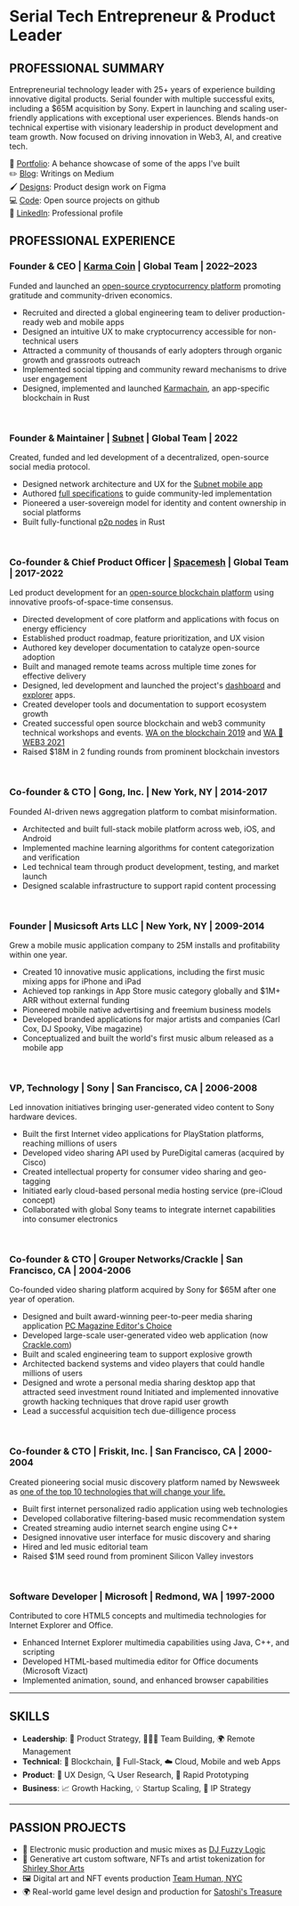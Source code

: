 # Serial Tech Entrepreneur & Product Leader
## PROFESSIONAL SUMMARY

Entrepreneurial technology leader with 25+ years of experience building innovative digital products. Serial founder with multiple successful exits, including a $65M acquisition by Sony. Expert in launching and scaling user-friendly applications with exceptional user experiences. Blends hands-on technical expertise with visionary leadership in product development and team growth. Now focused on driving innovation in Web3, AI, and creative tech.

🎨 [Portfolio](https://www.behance.net/aviveyal07926b): A behance showcase of some of the apps I've built 
<br/>
✏️ [Blog](https://medium.com/@avive): Writings on Medium
<br/>
🖌️ [Designs](https://www.figma.com/@avive): Product design work on Figma
<br/>
💻 [Code](https://github.com/avive): Open source projects on github
<br/>
🔗 [LinkedIn](https://www.linkedin.com/in/avive): Professional profile
<br/>


## PROFESSIONAL EXPERIENCE

### **Founder & CEO | [Karma Coin](https://karmaco.in/)** | Global Team | 2022–2023
Funded and launched an [open-source cryptocurrency platform](https://github.com/karma-coin) promoting gratitude and community-driven economics.
- Recruited and directed a global engineering team to deliver production-ready web and mobile apps
- Designed an intuitive UX to make cryptocurrency accessible for non-technical users
- Attracted a community of thousands of early adopters through organic growth and grassroots outreach
- Implemented social tipping and community reward mechanisms to drive user engagement
- Designed, implemented and launched [Karmachain](https://github.com/karma-coin/karmachain), an app-specific blockchain in Rust

<br/>

### **Founder & Maintainer | [Subnet](https://subnet.wtf)** | Global Team | 2022
Created, funded and led development of a decentralized, open-source social media protocol.
- Designed network architecture and UX for the [Subnet mobile app](https://youtu.be/D04k6BlFowc?si=mRCOBtqw1E19jnu7)
- Authored [full specifications](https://subnet.wtf/docs/) to guide community-led implementation
- Pioneered a user-sovereign model for identity and content ownership in social platforms
- Built fully-functional [p2p nodes](https://github.com/subnetter/subnet) in Rust
  
<br/>

### **Co-founder & Chief Product Officer | [Spacemesh](https://spacemesh.io)** | Global Team | 2017-2022
Led product development for an [open-source blockchain platform](https://github.com/spacemeshos) using innovative proofs-of-space-time consensus.
- Directed development of core platform and applications with focus on energy efficiency
- Established product roadmap, feature prioritization, and UX vision
- Authored key developer documentation to catalyze open-source adoption
- Built and managed remote teams across multiple time zones for effective delivery
- Designed, led development and launched the project's [dashboard](https://dash.spacemesh.io/) and [explorer](https://explorer.spacemesh.io/overview) apps.
- Created developer tools and documentation to support ecosystem growth
- Created successful open source blockchain and web3 community technical workshops and events. [WA on the blockchain 2019](https://avive.github.io/wasm_on_the_blockchain/) and [WA 💜 WEB3 2021](https://avive.github.io/wasm_on_the_blockchain_2021)
- Raised $18M in 2 funding rounds from prominent blockchain investors
<br/>

### **Co-founder & CTO | Gong, Inc.** | New York, NY | 2014-2017
Founded AI-driven news aggregation platform to combat misinformation.
- Architected and built full-stack mobile platform across web, iOS, and Android
- Implemented machine learning algorithms for content categorization and verification
- Led technical team through product development, testing, and market launch
- Designed scalable infrastructure to support rapid content processing

<br/>

### **Founder | Musicsoft Arts LLC** | New York, NY | 2009-2014
Grew a mobile music application company to 25M installs and profitability within one year.
- Created 10 innovative music applications, including the first music mixing apps for iPhone and iPad
- Achieved top rankings in App Store music category globally and $1M+ ARR without external funding
- Pioneered mobile native advertising and freemium business models
- Developed branded applications for major artists and companies (Carl Cox, DJ Spooky, Vibe magazine)
- Conceptualized and built the world's first music album released as a mobile app

<br/>

### **VP, Technology | Sony** | San Francisco, CA | 2006-2008
Led innovation initiatives bringing user-generated video content to Sony hardware devices.
- Built the first Internet video applications for PlayStation platforms, reaching millions of users
- Developed video sharing API used by PureDigital cameras (acquired by Cisco)
- Created intellectual property for consumer video sharing and geo-tagging
- Initiated early cloud-based personal media hosting service (pre-iCloud concept)
- Collaborated with global Sony teams to integrate internet capabilities into consumer electronics

<br/>

### **Co-founder & CTO | Grouper Networks/Crackle** | San Francisco, CA | 2004-2006
Co-founded video sharing platform acquired by Sony for $65M after one year of operation.
- Designed and built award-winning peer-to-peer media sharing application [PC Magazine Editor's Choice](https://uk.pcmag.com/software/25708/grouper-20-beta)
- Developed large-scale user-generated video web application (now [Crackle.com](https://crackle.com))
- Built and scaled engineering team to support explosive growth
- Architected backend systems and video players that could handle millions of users
- Designed and wrote a personal media sharing desktop app that attracted seed investment round
Initiated and implemented innovative growth hacking techniques that drove rapid user growth
- Lead a successful acquisition tech due-dilligence process
  
<br/>

### **Co-founder & CTO | Friskit, Inc.** | San Francisco, CA | 2000-2004
Created pioneering social music discovery platform named by Newsweek as [one of the top 10 technologies that will change your life.](https://www.newsweek.com/2001-tech-odyssey-155835)
- Built first internet personalized radio application using web technologies
- Developed collaborative filtering-based music recommendation system
- Created streaming audio internet search engine using C++
- Designed innovative user interface for music discovery and sharing
- Hired and led music editorial team
- Raised $1M seed round from prominent Silicon Valley investors

<br/>

### **Software Developer | Microsoft** | Redmond, WA | 1997-2000
Contributed to core HTML5 concepts and multimedia technologies for Internet Explorer and Office.
- Enhanced Internet Explorer multimedia capabilities using Java, C++, and scripting
- Developed HTML-based multimedia editor for Office documents (Microsoft Vizact)
- Implemented animation, sound, and enhanced browser capabilities

---
## SKILLS
- **Leadership**: 🚀 Product Strategy, 🧑‍🤝‍🧑 Team Building, 🌍 Remote Management  
- **Technical**: 🧱 Blockchain, 📱 Full-Stack, ☁️ Cloud, Mobile and web Apps  
- **Product**: 🎨 UX Design, 🔍 User Research, 🔄 Rapid Prototyping  
- **Business**: 📈 Growth Hacking, 💡 Startup Scaling, 🧠 IP Strategy

---
## PASSION PROJECTS
- 🎷 Electronic music production and music mixes as [DJ Fuzzy Logic](https://www.mixcloud.com/dj_fuzzy_logic/)
- 🎨 Generative art custom software, NFTs and artist tokenization for [Shirley Shor Arts](https://www.shirleyshorart.com/)
- 🖼️ Digital art and NFT events production [Team Human, NYC](https://www.tommyandyou.com/teamhuman/)
- 🌍 Real-world game level design and production for [Satoshi's Treasure](https://www.coindesk.com/tech/2019/04/15/satoshis-treasure-is-a-global-puzzle-with-a-1-million-bitcoin-prize)

